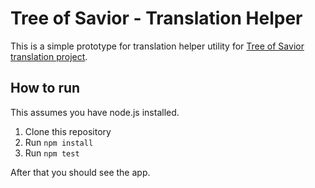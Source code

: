 # Tree of Savior - Translation Helper

This is a simple prototype for translation helper utility for [Tree of Savior translation project](https://github.com/Treeofsavior/EnglishTranslation).

## How to run

This assumes you have node.js installed.

1. Clone this repository
2. Run `npm install`
3. Run `npm test`

After that you should see the app.
